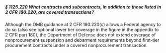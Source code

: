 ##### § 1125.220 What contracts and subcontracts, in addition to those listed in 2 CFR 180.220, are covered transactions? #####

Although the OMB guidance at 2 CFR 180.220(c) allows a Federal agency to do so (also see optional lower tier coverage in the figure in the appendix to 2 CFR part 180), the Department of Defense does not extend coverage of nonprocurement suspension and debarment requirements beyond first-tier procurement contracts under a covered nonprocurement transaction.